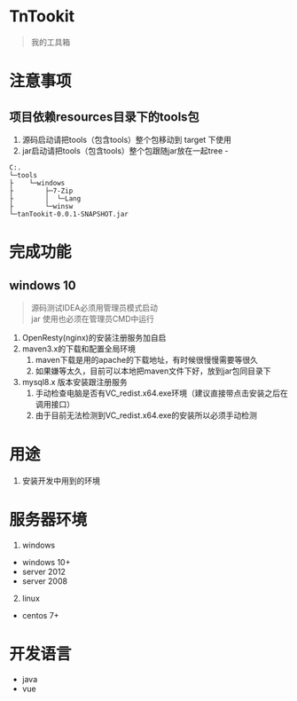 # TnTookit
> 我的工具箱

# 注意事项
## 项目依赖resources目录下的tools包
1. 源码启动请把tools（包含tools）整个包移动到 target 下使用
2. jar启动请把tools（包含tools）整个包跟随jar放在一起tree -
```text
C:.
└─tools
├    └─windows
├        ├─7-Zip
├        │  └─Lang
├        └─winsw
└─tanTookit-0.0.1-SNAPSHOT.jar
```


# 完成功能
## windows 10
> 源码测试IDEA必须用管理员模式启动    
> jar 使用也必须在管理员CMD中运行   
1. OpenResty(nginx)的安装注册服务加自启
2. maven3.x的下载和配置全局环境
   1. maven下载是用的apache的下载地址，有时候很慢慢需要等很久
   2. 如果嫌等太久，目前可以本地把maven文件下好，放到jar包同目录下
3. mysql8.x 版本安装跟注册服务   
   1. 手动检查电脑是否有VC_redist.x64.exe环境（建议直接带点击安装之后在调用接口）
   2. 由于目前无法检测到VC_redist.x64.exe的安装所以必须手动检测
    

# 用途
1. 安装开发中用到的环境

# 服务器环境
1. windows 
- windows 10+
- server 2012
- server 2008
2. linux
- centos 7+

# 开发语言
- java
- vue